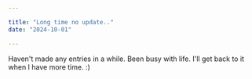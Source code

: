 ```yaml
---

title: "Long time no update.."
date: "2024-10-01"

---
```

<!--more-->
Haven't made any entries in a while. Been busy with life. I'll get back to it when I have more time. :)